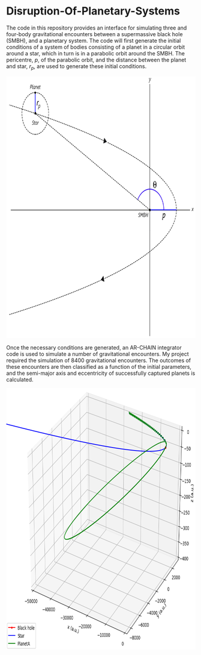 # Disruption-Of-Planetary-Systems
The code in this repository provides an interface for simulating three and four-body gravitational encounters between a supermassive black hole (SMBH), and a planetary system. The code will first generate the initial conditions of a system of bodies consisting of a planet in a circular orbit around a star, which in turn is in a parabolic orbit around the SMBH. The pericentre, *p*, of the parabolic orbit, and the distance between the planet and star, *r*<sub>*p*</sub>, are used to generate these initial conditions.

<p align="center">
  <img width="792" height="695" src="images/simplified-three-body-system.png">
</p>

Once the necessary conditions are generated, an AR-CHAIN integrator code is used to simulate a number of gravitational encounters. My project required the simulation of 8400 gravitational encounters. The outcomes of these encounters are then classified as a function of the initial parameters, and the semi-major axis and eccentricity of successfully captured planets is calculated.

<p align="center">
  <img width="804" height="694" src="images/smbh-capture.PNG">
</p>
